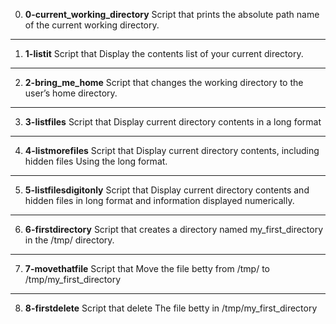 0. **0-current_working_directory**
Script that prints the absolute path name of the current working directory.
---
1. **1-listit**
Script that Display the contents list of your current directory.
---
2. **2-bring_me_home**
Script that changes the working directory to the user’s home directory.
---
3. **3-listfiles**
Script that Display current directory contents in a long format
---
4. **4-listmorefiles**
Script that Display current directory contents, including hidden files Using the long format.
---
5. **5-listfilesdigitonly**
Script that Display current directory contents and hidden files in long format and information displayed numerically.
---
6. **6-firstdirectory**
Script that creates a directory named my_first_directory in the /tmp/ directory.
---
7. **7-movethatfile**
Script that Move the file betty from /tmp/ to /tmp/my_first_directory
---
8. **8-firstdelete**
Script that delete The file betty in /tmp/my_first_directory

